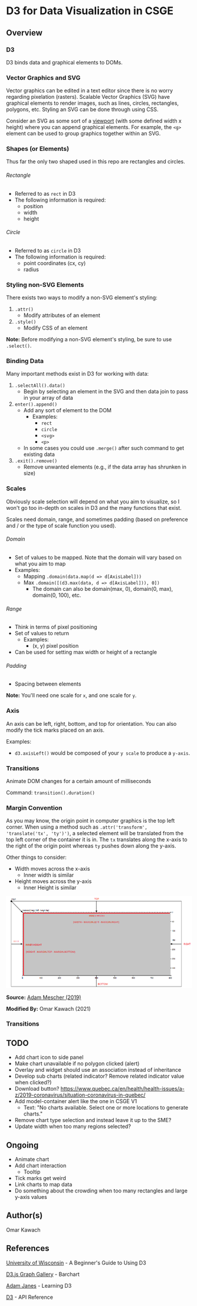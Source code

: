 # D3 for Data Visualization in CSGE

## Overview

### D3

D3 binds data and graphical elements to DOMs. 

### Vector Graphics and SVG

Vector graphics can be edited in a text editor since there is no worry regarding pixelation (rasters). Scalable Vector Graphics (SVG) have graphical elements to render images, such as lines, circles, rectangles, polygons, etc. Styling an SVG can be done through using CSS. 

Consider an SVG as some sort of a [viewport](https://en.wikipedia.org/wiki/Viewport) (with some defined width x height) where you can append graphical elements. For example, the ```<g>``` element can be used to group graphics together within an SVG. 

### Shapes (or Elements)

Thus far the only two shaped used in this repo are rectangles and circles.

###### Rectangle 
- Referred to as ```rect``` in D3
- The following information is required:
  - position
  - width
  - height

###### Circle
- Referred to as ```circle``` in D3
- The following information is required:
  - point coordinates (cx, cy)
  - radius

### Styling non-SVG Elements

There exists two ways to modify a non-SVG element's styling: 

1. ```.attr()```
   - Modify attributes of an element 
2. ```.style()```
   - Modify CSS of an element

**Note:** Before modifying a non-SVG element's styling, be sure to use ```.select()```. 

### Binding Data

Many important methods exist in D3 for working with data:

1. ```.selectAll().data()```
   - Begin by selecting an element in the SVG and then data join to pass in your array of data
2. ```enter().append()```
   - Add any sort of element to the DOM
     - Examples: 
       - ```rect```
       - ```circle```
       - ```<svg>```
       - ```<p>```
   - In some cases you could use ```.merge()``` after such command to get existing data 
3. ```.exit().remove()``` 
   - Remove unwanted elements (e.g., if the data array has shrunken in size)

### Scales

Obviously scale selection will depend on what you aim to visualize, so I won't go too in-depth on scales in D3 and the many functions that exist. 

Scales need domain, range, and sometimes padding (based on preference and / or the type of scale function you used). 

###### Domain
- Set of values to be mapped. Note that the domain will vary based on what you aim to map
- Examples:
  - Mapping ```.domain(data.map(d => d[AxisLabel]))```
  - Max ```.domain([(d3.max(data, d => d[AxisLabel])), 0])```
    - The domain can also be domain(max, 0), domain(0, max), domain(0, 100), etc. 

###### Range 
- Think in terms of pixel positioning
- Set of values to return 
  - Examples:
    - (x, y) pixel position
- Can be used for setting max width or height of a rectangle 

###### Padding
- Spacing between elements

**Note:** You'll need one scale for ```x```, and one scale for ```y```. 

### Axis

An axis can be left, right, bottom, and top for orientation. You can also modify the tick marks placed on an axis. 

Examples:
- ```d3.axisLeft()``` would be composed of your ```y scale``` to produce a ```y-axis```.

### Transitions

Animate DOM changes for a certain amount of milliseconds 

Command: ```transition().duration()```

### Margin Convention 

As you may know, the origin point in computer graphics is the top left corner. When using a method such as  ```.attr('transform', 'translate('tx', 'ty')')```, a selected element will be translated from the top left corner of the container it is in. The ```tx``` translates along the x-axis to the right of the origin point whereas ```ty``` pushes down along the y-axis.

Other things to consider:
- Width moves across the x-axis
  - Inner width is similar
- Height moves across the y-axis
  - Inner Height is similar

![](./Margin.png)

**Source:** [Adam Mescher (2019)](https://gist.github.com/AdamMescher/d6f432d169743937f191cab778462d38)

**Modified By:** Omar Kawach (2021)

### Transitions 

## TODO
- Add chart icon to side panel
- Make chart unavailable if no polygon clicked (alert)
- Overlay and widget should use an association instead of inheritance 
- Develop sub charts (related indicator? Remove related indicator value when clicked?)
- Download button? https://www.quebec.ca/en/health/health-issues/a-z/2019-coronavirus/situation-coronavirus-in-quebec/
- Add model-container alert like the one in CSGE V1 
  - Text: "No charts available. Select one or more locations to generate charts."
- Remove chart type selection and instead leave it up to the SME?
- Update width when too many regions selected?

## Ongoing 
- Animate chart
- Add chart interaction
  - Tooltip
- Tick marks get weird
- Link charts to map data
- Do something about the crowding when too many rectangles and large y-axis values

## Author(s)

Omar Kawach

## References

[University of Wisconsin](https://website.education.wisc.edu/~swu28/d3t/concept.html) - A Beginner's Guide to Using D3

[D3.js Graph Gallery](https://www.d3-graph-gallery.com/barplot) - Barchart

[Adam Janes](https://davidwalsh.name/learning-d3) - Learning D3

[D3](https://github.com/d3/d3/blob/master/API.md) - API Reference
